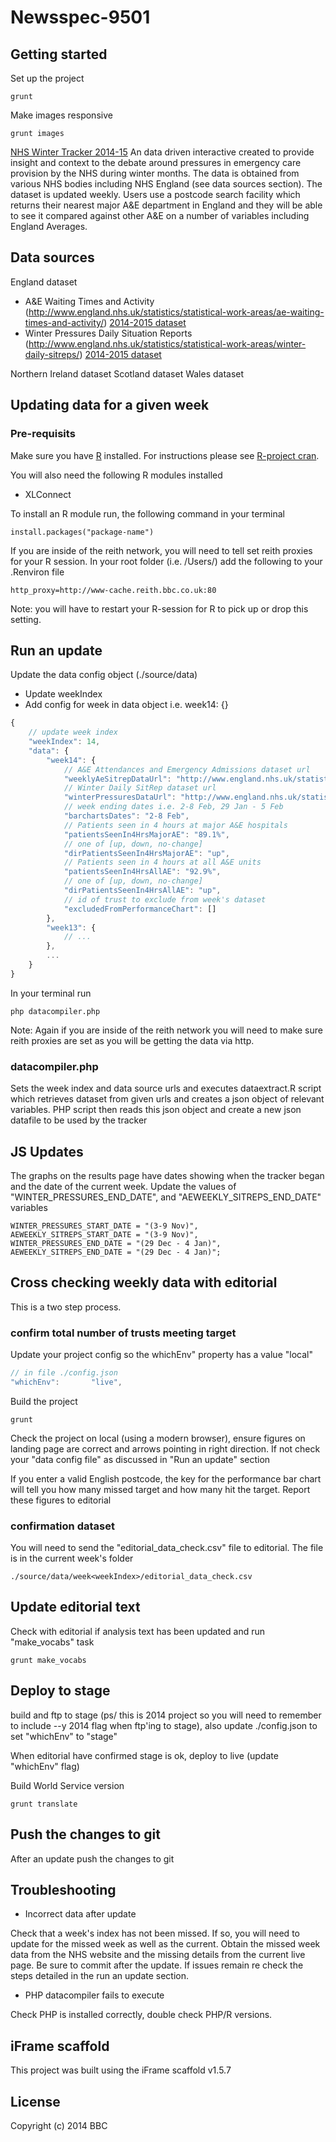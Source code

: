 # Newsspec-9501

## Getting started

Set up the project

```
grunt
```

Make images responsive

```
grunt images
```

[NHS Winter Tracker 2014-15](http://www.bbc.co.uk/nhswinter)
An data driven interactive created to provide insight and context to the debate around pressures in emergency care provision by the NHS during winter months. The data is obtained from various NHS bodies including NHS England (see data sources section). The dataset is updated weekly.
Users use a postcode search facility which returns their nearest major A&E department in England and they will be able to see it compared against other A&E on a number of variables including England Averages.

## Data sources
England dataset

* A&E Waiting Times and Activity (http://www.england.nhs.uk/statistics/statistical-work-areas/ae-waiting-times-and-activity/) [2014-2015 dataset](http://www.england.nhs.uk/statistics/statistical-work-areas/ae-waiting-times-and-activity/weekly-ae-sitreps-2014-15/)
* Winter Pressures Daily Situation Reports (http://www.england.nhs.uk/statistics/statistical-work-areas/winter-daily-sitreps/) [2014-2015 dataset](http://www.england.nhs.uk/statistics/statistical-work-areas/winter-daily-sitreps/winter-daily-sitrep-2014-15-data/)

Northern Ireland dataset
Scotland dataset
Wales dataset

## Updating data for a given week
### Pre-requisits
Make sure you have [R](http://www.r-project.org/) installed. For instructions please see [R-project cran](http://www.r-project.org/). 

You will also need the following R modules installed
* XLConnect

To install an R module run, the following command in your terminal
```
install.packages("package-name")
```

If you are inside of the reith network, you will need to tell set reith proxies for your R session. In your root folder (i.e. /Users/<username>) add the following to your .Renviron file
```
http_proxy=http://www-cache.reith.bbc.co.uk:80
```

Note: you will have to restart your R-session for R to pick up or drop this setting.

## Run an update
Update the data config object (./source/data)

- Update weekIndex
- Add config for week in data object i.e. week14: {}

```js
{
    // update week index
    "weekIndex": 14,
    "data": {
        "week14": {
            // A&E Attendances and Emergency Admissions dataset url
            "weeklyAeSitrepDataUrl": "http://www.england.nhs.uk/statistics/wp-content/uploads/sites/2/2014/04/2015.02.08-AE0RgAD.xls",
            // Winter Daily SitRep dataset url
            "winterPressuresDataUrl": "http://www.england.nhs.uk/statistics/wp-content/uploads/sites/2/2014/12/DailySR-Web-file-WE-08.02.15.xlsx",
            // week ending dates i.e. 2-8 Feb, 29 Jan - 5 Feb
            "barchartsDates": "2-8 Feb",
            // Patients seen in 4 hours at major A&E hospitals
            "patientsSeenIn4HrsMajorAE": "89.1%",
            // one of [up, down, no-change]
            "dirPatientsSeenIn4HrsMajorAE": "up",
            // Patients seen in 4 hours at all A&E units
            "patientsSeenIn4HrsAllAE": "92.9%",
            // one of [up, down, no-change]
            "dirPatientsSeenIn4HrsAllAE": "up",
            // id of trust to exclude from week's dataset
            "excludedFromPerformanceChart": []
        },
        "week13": {
            // ...
        },
        ...
    }
}
```

In your terminal run 
```
php datacompiler.php
```

Note: Again if you are inside of the reith network you will need to make sure reith proxies are set as you will be getting the data via http.

### datacompiler.php
Sets the week index and data source urls and executes dataextract.R script which retrieves dataset from given urls and creates a json object of relevant variables. PHP script then reads this json object and create a new json datafile to be used by the tracker

## JS Updates
The graphs on the results page have dates showing when the tracker began and the date of the current week. 
Update the values of "WINTER_PRESSURES_END_DATE", and "AEWEEKLY_SITREPS_END_DATE" variables

```
WINTER_PRESSURES_START_DATE = "(3-9 Nov)",
AEWEEKLY_SITREPS_START_DATE = "(3-9 Nov)",
WINTER_PRESSURES_END_DATE = "(29 Dec - 4 Jan)",
AEWEEKLY_SITREPS_END_DATE = "(29 Dec - 4 Jan)";
```

## Cross checking weekly data with editorial
This is a two step process.

### confirm total number of trusts meeting target
Update your project config so the whichEnv" property has a value "local"
```js
// in file ./config.json
"whichEnv":       "live",
```

Build the project 
```
grunt
```

Check the project on local (using a modern browser), ensure figures on landing page are correct and arrows pointing in right direction. If not check your "data config file" as discussed in "Run an update" section

If you enter a valid English postcode, the key for the performance bar chart will tell you how many missed target and how many hit the target. Report these figures to editorial

### confirmation dataset
You will need to send the "editorial_data_check.csv" file to editorial. The file is in the current week's folder
```
./source/data/week<weekIndex>/editorial_data_check.csv
```

## Update editorial text
Check with editorial if analysis text has been updated and run "make_vocabs" task

```
grunt make_vocabs
```

## Deploy to stage
build and ftp to stage (ps/ this is 2014 project so you will need to remember to include --y 2014 flag when ftp'ing to stage), also update ./config.json to set "whichEnv" to "stage"

When editorial have confirmed stage is ok, deploy to live (update "whichEnv" flag)


Build World Service version

```
grunt translate
```
## Push the changes to git

After an update push the changes to git

## Troubleshooting

* Incorrect data after update

Check that a week's index has not been missed. If so, you will need to update for the missed week as well as the current. Obtain the missed week data from the NHS website and the missing details from the current live page. Be sure to commit after the update. If issues remain re check the steps detailed in the run an update section.

* PHP datacompiler fails to execute

Check PHP is installed correctly, double check PHP/R versions.

## iFrame scaffold

This project was built using the iFrame scaffold v1.5.7

## License
Copyright (c) 2014 BBC